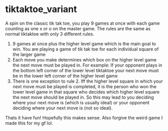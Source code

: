 # tiktaktoe_variant
A spin on the classic tik tak toe, you play 9 games at once with each game counting as one x or o on the master game.
The rules are the same as normal tiktaktoe with only 3 different rules.
1. 9 games at once plus the higher level game which is the main goal to win. 
   You are playing a game of tik tak toe for each individual square of the larger game
2. Each move you make determines which box on the higher level game the next move must be played in.
   For example:
   If your opponent plays in the bottom left corner of the lower level tiktaktoe your next move must be in the lower 
   left corner of the higher level game
3. There is one exception to rule 2. Iff the higher level square in which your next move must be played is completed, it is the person who won the lower level game in that square    who decides which higher level square the next move should be played in. So this may lead to you deciding where your next move is (which is usually ideal) or your opponent        deciding where your next move is (not so ideal).

Thats it have fun! Hopefully this makes sense. Also forgive the weird game I made this for my gf lol.
